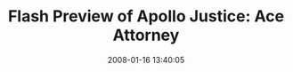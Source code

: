 ---
date: 2008-01-16 13:40:05
link:
  source: delicious
  source_url: https://del.icio.us/roytang
  text: 'Flash Preview of Apollo Justice: Ace Attorney'
  url: http://www.ace-attorney.com/aj/
slug: flash-preview-of-apollo-justice-ace-attorney
source: delicious
tags:
- flash
- games
title: 'Flash Preview of Apollo Justice: Ace Attorney'
---